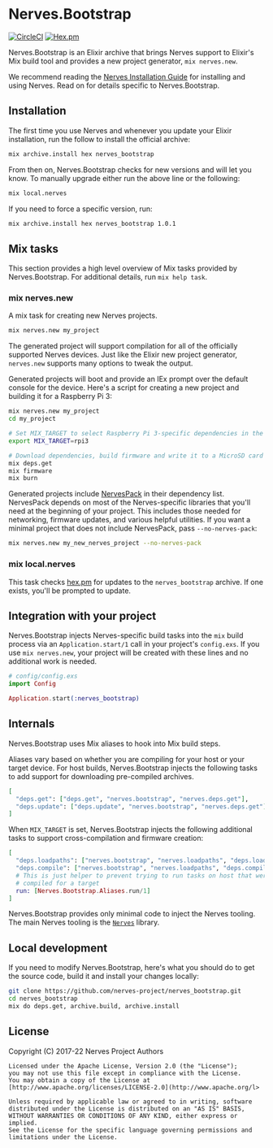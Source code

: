 # Nerves.Bootstrap

[![CircleCI](https://circleci.com/gh/nerves-project/nerves_bootstrap.svg?style=svg)](https://circleci.com/gh/nerves-project/nerves_bootstrap)
[![Hex.pm](https://img.shields.io/hexpm/v/nerves_bootstrap.svg)](https://hex.pm/packages/nerves_bootstrap)

Nerves.Bootstrap is an Elixir archive that brings Nerves support to Elixir's Mix
build tool and provides a new project generator, `mix nerves.new`.

We recommend reading the [Nerves Installation
Guide](https://hexdocs.pm/nerves/installation.html) for installing and using
Nerves. Read on for details specific to Nerves.Bootstrap.

## Installation

The first time you use Nerves and whenever you update your Elixir installation,
run the follow to install the official archive:

```bash
mix archive.install hex nerves_bootstrap
```

From then on, Nerves.Bootstrap checks for new versions and will let you know. To
manually upgrade either run the above line or the following:

```bash
mix local.nerves
```

If you need to force a specific version, run:

```bash
mix archive.install hex nerves_bootstrap 1.0.1
```

## Mix tasks

This section provides a high level overview of Mix tasks provided by
Nerves.Bootstrap. For additional details, run `mix help task`.

### mix nerves.new

A mix task for creating new Nerves projects.

```bash
mix nerves.new my_project
```

The generated project will support compilation for all of the officially
supported Nerves devices. Just like the Elixir new project generator,
`nerves.new` supports many options to tweak the output.

Generated projects will boot and provide an IEx prompt over the default console
for the device. Here's a script for creating a new project and building it for a
Raspberry Pi 3:

```bash
mix nerves.new my_project
cd my_project

# Set MIX_TARGET to select Raspberry Pi 3-specific dependencies in the mix.exs
export MIX_TARGET=rpi3

# Download dependencies, build firmware and write it to a MicroSD card
mix deps.get
mix firmware
mix burn
```

Generated projects include [NervesPack](https://hex.pm/packages/nerves_pack) in
their dependency list. NervesPack depends on most of the Nerves-specific
libraries that you'll need at the beginning of your project. This includes those
needed for networking, firmware updates, and various helpful utilities.  If you
want a minimal project that does not include NervesPack, pass
`--no-nerves-pack`:

```bash
mix nerves.new my_new_nerves_project --no-nerves-pack
```

### mix local.nerves

This task checks [hex.pm](https://hex.pm/packages/nerves_bootstrap) for updates
to the `nerves_bootstrap` archive. If one exists, you'll be prompted to update.

## Integration with your project

Nerves.Bootstrap injects Nerves-specific build tasks into the `mix` build process via
an `Application.start/1` call in your project's `config.exs`. If you use `mix
nerves.new`, your project will be created with these lines and no additional
work is needed.

```elixir
# config/config.exs
import Config

Application.start(:nerves_bootstrap)
```

## Internals

Nerves.Bootstrap uses Mix aliases to hook into Mix build steps.

Aliases vary based on whether you are compiling for your host or your target
device. For host builds, Nerves.Bootstrap injects the following tasks to add
support for downloading pre-compiled archives.

```elixir
[
  "deps.get": ["deps.get", "nerves.bootstrap", "nerves.deps.get"],
  "deps.update": ["deps.update", "nerves.bootstrap", "nerves.deps.get"]
]
```

When `MIX_TARGET` is set, Nerves.Bootstrap injects the following additional
tasks to support cross-compilation and firmware creation:

```elixir
[
  "deps.loadpaths": ["nerves.bootstrap", "nerves.loadpaths", "deps.loadpaths"],
  "deps.compile": ["nerves.bootstrap", "nerves.loadpaths", "deps.compile"],
  # This is just helper to prevent trying to run tasks on host that were
  # compiled for a target
  run: [Nerves.Bootstrap.Aliases.run/1]
]
```

Nerves.Bootstrap provides only minimal code to inject the Nerves tooling. The
main Nerves tooling is the [`Nerves`](https://github.com/nerves-project/nerves)
library.

## Local development

If you need to modify Nerves.Bootstrap, here's what you should do to get
the source code, build it and install your changes locally:

```bash
git clone https://github.com/nerves-project/nerves_bootstrap.git
cd nerves_bootstrap
mix do deps.get, archive.build, archive.install
```

## License

Copyright (C) 2017-22 Nerves Project Authors

    Licensed under the Apache License, Version 2.0 (the "License");
    you may not use this file except in compliance with the License.
    You may obtain a copy of the License at [http://www.apache.org/licenses/LICENSE-2.0](http://www.apache.org/l>

    Unless required by applicable law or agreed to in writing, software
    distributed under the License is distributed on an "AS IS" BASIS,
    WITHOUT WARRANTIES OR CONDITIONS OF ANY KIND, either express or implied.
    See the License for the specific language governing permissions and
    limitations under the License.
